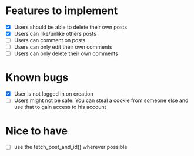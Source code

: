 # Features to implement
- [x] Users should be able to delete their own posts
- [x] Users can like/unlike others posts
- [ ] Users can comment on posts
- [ ] Users can only edit their own comments
- [ ] Users can only delete their own comments

# Known bugs
- [x] User is not logged in on creation
- [ ] Users might not be safe. You can steal a cookie from someone else and use that to gain access to his account

# Nice to have
- [ ] use the fetch_post_and_id() wherever possible